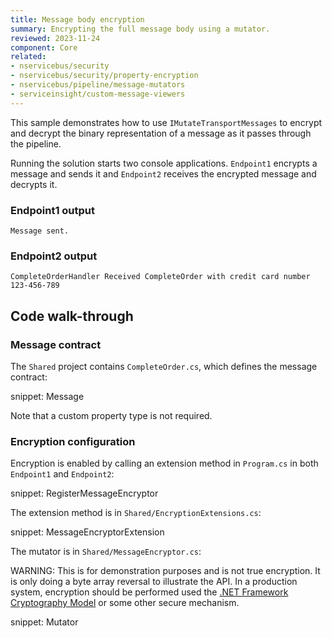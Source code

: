 ```yaml
---
title: Message body encryption
summary: Encrypting the full message body using a mutator.
reviewed: 2023-11-24
component: Core
related:
- nservicebus/security
- nservicebus/security/property-encryption
- nservicebus/pipeline/message-mutators
- serviceinsight/custom-message-viewers
---
```



This sample demonstrates how to use `IMutateTransportMessages` to encrypt and decrypt the binary representation of a message as it passes through the pipeline.

Running the solution starts two console applications. `Endpoint1` encrypts a message and sends it and `Endpoint2` receives the encrypted message and decrypts it.

### Endpoint1 output

```
Message sent.
```

### Endpoint2 output

```
CompleteOrderHandler Received CompleteOrder with credit card number 123-456-789
```


## Code walk-through


### Message contract

The `Shared` project contains `CompleteOrder.cs`, which defines the message contract:

snippet: Message

Note that a custom property type is not required.


### Encryption configuration

Encryption is enabled by calling an extension method in `Program.cs` in both `Endpoint1` and `Endpoint2`:

snippet: RegisterMessageEncryptor

The extension method is in `Shared/EncryptionExtensions.cs`:

snippet: MessageEncryptorExtension

The mutator is in `Shared/MessageEncryptor.cs`:

WARNING: This is for demonstration purposes and is not true encryption. It is only doing a byte array reversal to illustrate the API. In a production system, encryption should be performed used the [.NET Framework Cryptography Model](https://docs.microsoft.com/en-us/dotnet/standard/security/cryptography-model) or some other secure mechanism.

snippet: Mutator
